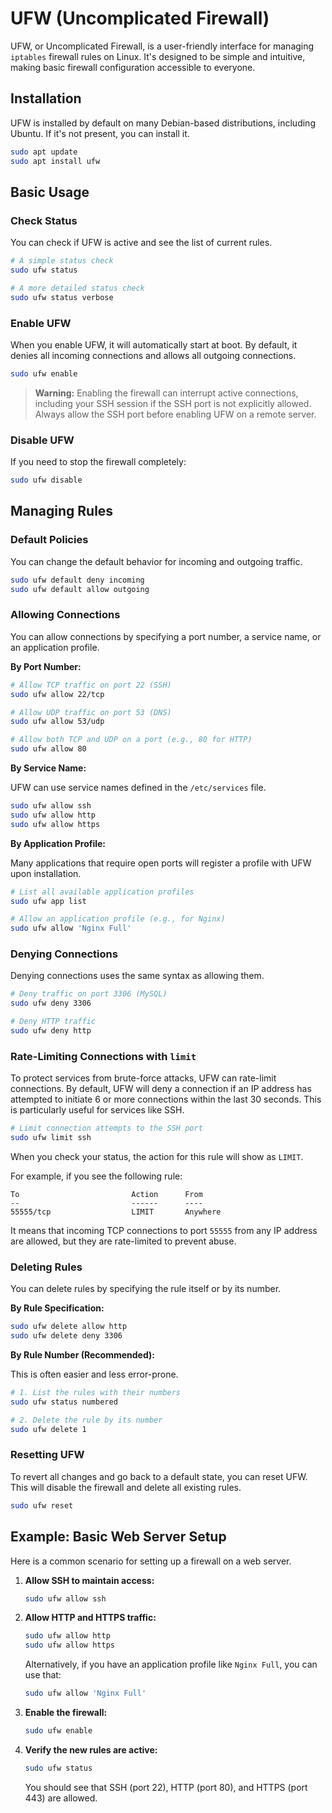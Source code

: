 # UFW (Uncomplicated Firewall)

UFW, or Uncomplicated Firewall, is a user-friendly interface for managing `iptables` firewall rules on Linux. It's designed to be simple and intuitive, making basic firewall configuration accessible to everyone.

## Installation

UFW is installed by default on many Debian-based distributions, including Ubuntu. If it's not present, you can install it.

```bash
sudo apt update
sudo apt install ufw
```

## Basic Usage

### Check Status

You can check if UFW is active and see the list of current rules.

```bash
# A simple status check
sudo ufw status

# A more detailed status check
sudo ufw status verbose
```

### Enable UFW

When you enable UFW, it will automatically start at boot. By default, it denies all incoming connections and allows all outgoing connections.

```bash
sudo ufw enable
```

> **Warning:** Enabling the firewall can interrupt active connections, including your SSH session if the SSH port is not explicitly allowed. Always allow the SSH port before enabling UFW on a remote server.

### Disable UFW

If you need to stop the firewall completely:

```bash
sudo ufw disable
```

## Managing Rules

### Default Policies

You can change the default behavior for incoming and outgoing traffic.

```bash
sudo ufw default deny incoming
sudo ufw default allow outgoing
```

### Allowing Connections

You can allow connections by specifying a port number, a service name, or an application profile.

**By Port Number:**

```bash
# Allow TCP traffic on port 22 (SSH)
sudo ufw allow 22/tcp

# Allow UDP traffic on port 53 (DNS)
sudo ufw allow 53/udp

# Allow both TCP and UDP on a port (e.g., 80 for HTTP)
sudo ufw allow 80
```

**By Service Name:**

UFW can use service names defined in the `/etc/services` file.

```bash
sudo ufw allow ssh
sudo ufw allow http
sudo ufw allow https
```

**By Application Profile:**

Many applications that require open ports will register a profile with UFW upon installation.

```bash
# List all available application profiles
sudo ufw app list

# Allow an application profile (e.g., for Nginx)
sudo ufw allow 'Nginx Full'
```

### Denying Connections

Denying connections uses the same syntax as allowing them.

```bash
# Deny traffic on port 3306 (MySQL)
sudo ufw deny 3306

# Deny HTTP traffic
sudo ufw deny http
```

### Rate-Limiting Connections with `limit`

To protect services from brute-force attacks, UFW can rate-limit connections. By default, UFW will deny a connection if an IP address has attempted to initiate 6 or more connections within the last 30 seconds. This is particularly useful for services like SSH.

```bash
# Limit connection attempts to the SSH port
sudo ufw limit ssh
```

When you check your status, the action for this rule will show as `LIMIT`.

For example, if you see the following rule:

```
To                         Action      From
--                         ------      ----
55555/tcp                  LIMIT       Anywhere
```

It means that incoming TCP connections to port `55555` from any IP address are allowed, but they are rate-limited to prevent abuse.

### Deleting Rules

You can delete rules by specifying the rule itself or by its number.

**By Rule Specification:**

```bash
sudo ufw delete allow http
sudo ufw delete deny 3306
```

**By Rule Number (Recommended):**

This is often easier and less error-prone.

```bash
# 1. List the rules with their numbers
sudo ufw status numbered

# 2. Delete the rule by its number
sudo ufw delete 1 
```

### Resetting UFW

To revert all changes and go back to a default state, you can reset UFW. This will disable the firewall and delete all existing rules.

```bash
sudo ufw reset
```

## Example: Basic Web Server Setup

Here is a common scenario for setting up a firewall on a web server.

1.  **Allow SSH to maintain access:**
    ```bash
    sudo ufw allow ssh
    ```

2.  **Allow HTTP and HTTPS traffic:**
    ```bash
    sudo ufw allow http
    sudo ufw allow https
    ```
    Alternatively, if you have an application profile like `Nginx Full`, you can use that:
    ```bash
    sudo ufw allow 'Nginx Full'
    ```

3.  **Enable the firewall:**
    ```bash
    sudo ufw enable
    ```

4.  **Verify the new rules are active:**
    ```bash
    sudo ufw status
    ```
    You should see that SSH (port 22), HTTP (port 80), and HTTPS (port 443) are allowed.

